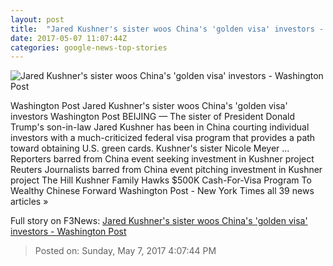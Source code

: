 ```yaml
---
layout: post
title:  "Jared Kushner's sister woos China's 'golden visa' investors - Washington Post"
date: 2017-05-07 11:07:44Z
categories: google-news-top-stories
---
```


![Jared Kushner's sister woos China's 'golden visa' investors - Washington Post](https://img.washingtonpost.com/rf/image_1484w/2010-2019/WashingtonPost/2017/05/06/Foreign/Images/chinakushner1.JPG)

Washington Post Jared Kushner's sister woos China's 'golden visa' investors Washington Post BEIJING — The sister of President Donald Trump's son-in-law Jared Kushner has been in China courting individual investors with a much-criticized federal visa program that provides a path toward obtaining U.S. green cards. Kushner's sister Nicole Meyer ... Reporters barred from China event seeking investment in Kushner project Reuters Journalists barred from China event pitching investment in Kushner project The Hill Kushner Family Hawks $500K Cash-For-Visa Program To Wealthy Chinese Forward Washington Post - New York Times all 39 news articles »


Full story on F3News: [Jared Kushner's sister woos China's 'golden visa' investors - Washington Post](http://www.f3nws.com/n/Eu3sTF)

> Posted on: Sunday, May 7, 2017 4:07:44 PM
